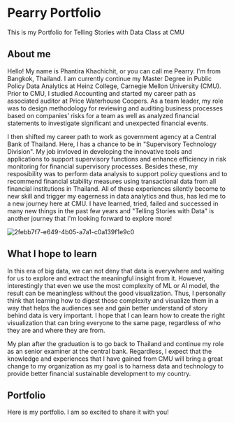 # Pearry Portfolio
This is my Portfolio for Telling Stories with Data Class at CMU

## About me
Hello! My name is Phantira Khachichit, or you can call me Pearry. I'm from Bangkok, Thailand. I am currently continue my Master Degree in Public Policy Data Analytics at Heinz College, Carnegie Mellon University (CMU). Prior to CMU, I studied Accounting and started my career path as associated auditor at Price Waterhouse Coopers. As a team leader, my role was to design methodology for reviewing and auditing business processes based on companies’ risks for a team as well as analyzed financial statements to investigate significant and unexpected financial events. 

I then shifted my career path to work as government agency at a Central Bank of Thailand. Here, I has a chance to be in "Supervisory Technology Division". My job invloved in developing the innovative tools and applications to support supervisory functions and enhance efficiency in risk monitoring for financial supervisory processes. Besides these, my resposibility was to perform data analysis to support policy questions and to recommend financial stability measures using transactional data from all financial institutions in Thailand. All of these experiences silently become to new skill and trigger my eagerness in data analytics and thus, has led me to a new journey here at CMU. I have learned, tried, failed and successed in many new things in the past few years and "Telling Stories with Data" is another journey that I'm looking forward to explore more! 

![2febb7f7-e649-4b05-a7a1-c0a139f1e9c0](https://user-images.githubusercontent.com/67538479/213560625-77f08b5e-c312-4bac-8069-48aeaee58ebf.jpg)

## What I hope to learn
In this era of big data, we can not deny that data is everywhere and waiting for us to explore and extract the meaningful insight from it. However, interestingly that even we use the most complexity of ML or AI model, the result can be meaningless without the good visualization. Thus, I personally think that learning how to digest those complexity and visualize them in a way that helps the audiences see and gain better understand of story behind data is very important. I hope that I can learn how to create the right visualization that can bring everyone to the same page, regardless of who they are and where they are from.

My plan after the graduation is to go back to Thailand and continue my role as an senior examiner at the central bank. Regardless, I expect that the knowledge and experiences that I have gained from CMU will bring a great change to my organization as my goal is to harness data and technology to provide better financial sustainable development to my country.

## Portfolio
Here is my portfolio. I am so excited to share it with you!
